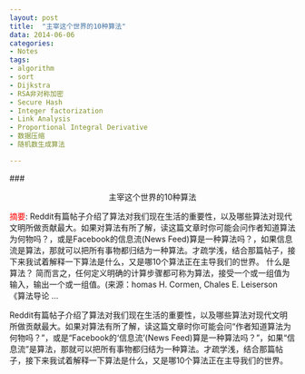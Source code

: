 ```yaml
---
layout: post
title:  "主宰这个世界的10种算法"
data: 2014-06-06 
categories:
- Notes
tags:
- algorithm
- sort
- Dijkstra
- RSA非对称加密
- Secure Hash
- Integer factorization
- Link Analysis
- Proportional Integral Derivative
- 数据压缩
- 随机数生成算法

---
```


###<center>主宰这个世界的10种算法</center>

</hr> 

<font color="red">摘要</font>: Reddit有篇帖子介绍了算法对我们现在生活的重要性，以及哪些算法对现代文明所做贡献最大。如果对算法有所了解，读这篇文章时你可能会问作者知道算法为何物吗？，或是Facebook的信息流(News Feed)算是一种算法吗？，如果信息流是算法，那就可以把所有事物都归结为一种算法。才疏学浅，结合那篇帖子，接下来我试着解释一下算法是什么，又是哪10个算法正在主导我们的世界。 什么是算法？ 简而言之，任何定义明确的计算步骤都可称为算法，接受一个或一组值为输入，输出一个或一组值。(来源：homas H. Cormen, Chales E. Leiserson 《算法导论 ...

</hr>

Reddit有篇帖子介绍了算法对我们现在生活的重要性，以及哪些算法对现代文明所做贡献最大。如果对算法有所了解，读这篇文章时你可能会问“作者知道算法为何物吗？”，或是“Facebook的‘信息流’(News Feed)算是一种算法吗？”，如果“信息流”是算法，那就可以把所有事物都归结为一种算法。才疏学浅，结合那篇帖子，接下来我试着解释一下算法是什么，又是哪10个算法正在主导我们的世界。